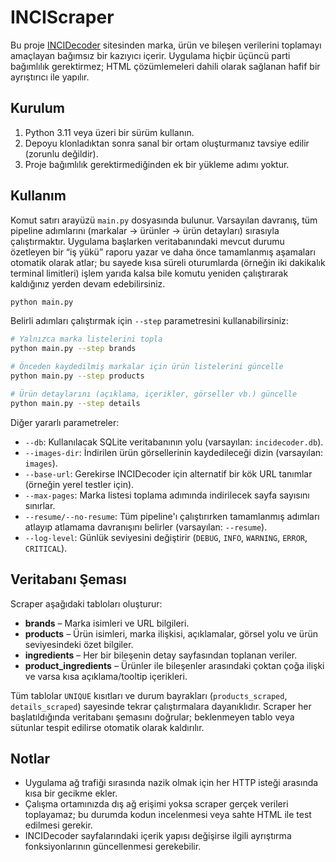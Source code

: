 # INCIScraper

Bu proje [INCIDecoder](https://incidecoder.com) sitesinden marka, ürün ve
bileşen verilerini toplamayı amaçlayan bağımsız bir kazıyıcı içerir. Uygulama
hiçbir üçüncü parti bağımlılık gerektirmez; HTML çözümlemeleri dahili olarak
sağlanan hafif bir ayrıştırıcı ile yapılır.

## Kurulum

1. Python 3.11 veya üzeri bir sürüm kullanın.
2. Depoyu klonladıktan sonra sanal bir ortam oluşturmanız tavsiye edilir (zorunlu
   değildir).
3. Proje bağımlılık gerektirmediğinden ek bir yükleme adımı yoktur.

## Kullanım

Komut satırı arayüzü `main.py` dosyasında bulunur. Varsayılan davranış, tüm
pipeline adımlarını (markalar → ürünler → ürün detayları) sırasıyla
çalıştırmaktır. Uygulama başlarken veritabanındaki mevcut durumu özetleyen bir
“iş yükü” raporu yazar ve daha önce tamamlanmış aşamaları otomatik olarak
atlar; bu sayede kısa süreli oturumlarda (örneğin iki dakikalık terminal
limitleri) işlem yarıda kalsa bile komutu yeniden çalıştırarak kaldığınız
yerden devam edebilirsiniz.

```bash
python main.py
```

Belirli adımları çalıştırmak için `--step` parametresini kullanabilirsiniz:

```bash
# Yalnızca marka listelerini topla
python main.py --step brands

# Önceden kaydedilmiş markalar için ürün listelerini güncelle
python main.py --step products

# Ürün detaylarını (açıklama, içerikler, görseller vb.) güncelle
python main.py --step details
```

Diğer yararlı parametreler:

- `--db`: Kullanılacak SQLite veritabanının yolu (varsayılan: `incidecoder.db`).
- `--images-dir`: İndirilen ürün görsellerinin kaydedileceği dizin (varsayılan: `images`).
- `--base-url`: Gerekirse INCIDecoder için alternatif bir kök URL tanımlar
  (örneğin yerel testler için).
- `--max-pages`: Marka listesi toplama adımında indirilecek sayfa sayısını sınırlar.
- `--resume/--no-resume`: Tüm pipeline'ı çalıştırırken tamamlanmış adımları
  atlayıp atlamama davranışını belirler (varsayılan: `--resume`).
- `--log-level`: Günlük seviyesini değiştirir (`DEBUG`, `INFO`, `WARNING`, `ERROR`, `CRITICAL`).

## Veritabanı Şeması

Scraper aşağıdaki tabloları oluşturur:

- **brands** – Marka isimleri ve URL bilgileri.
- **products** – Ürün isimleri, marka ilişkisi, açıklamalar, görsel yolu ve
  ürün seviyesindeki özet bilgiler.
- **ingredients** – Her bir bileşenin detay sayfasından toplanan veriler.
- **product_ingredients** – Ürünler ile bileşenler arasındaki çoktan çoğa ilişki
  ve varsa kısa açıklama/tooltip içerikleri.

Tüm tablolar `UNIQUE` kısıtları ve durum bayrakları (`products_scraped`,
`details_scraped`) sayesinde tekrar çalıştırmalara dayanıklıdır. Scraper her
başlatıldığında veritabanı şemasını doğrular; beklenmeyen tablo veya sütunlar
tespit edilirse otomatik olarak kaldırılır.

## Notlar

- Uygulama ağ trafiği sırasında nazik olmak için her HTTP isteği arasında kısa
  bir gecikme ekler.
- Çalışma ortamınızda dış ağ erişimi yoksa scraper gerçek verileri toplayamaz;
  bu durumda kodun incelenmesi veya sahte HTML ile test edilmesi gerekir.
- INCIDecoder sayfalarındaki içerik yapısı değişirse ilgili ayrıştırma
  fonksiyonlarının güncellenmesi gerekebilir.
